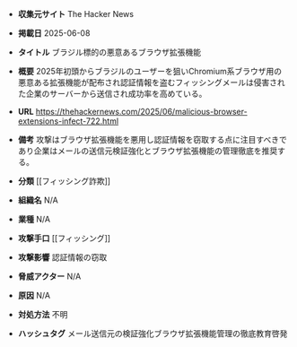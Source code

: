 - **収集元サイト**
The Hacker News

- **掲載日**
2025-06-08

- **タイトル**
ブラジル標的の悪意あるブラウザ拡張機能

- **概要**
2025年初頭からブラジルのユーザーを狙いChromium系ブラウザ用の悪意ある拡張機能が配布され認証情報を盗むフィッシングメールは侵害された企業のサーバーから送信され成功率を高めている。

- **URL**
https://thehackernews.com/2025/06/malicious-browser-extensions-infect-722.html

- **備考**
攻撃はブラウザ拡張機能を悪用し認証情報を窃取する点に注目すべきであり企業はメールの送信元検証強化とブラウザ拡張機能の管理徹底を推奨する。

- **分類**
[[フィッシング詐欺]]

- **組織名**
N/A

- **業種**
N/A

- **攻撃手口**
[[フィッシング]]

- **攻撃影響**
認証情報の窃取

- **脅威アクター**
N/A

- **原因**
N/A

- **対処方法**
不明

- **ハッシュタグ**
メール送信元の検証強化ブラウザ拡張機能管理の徹底教育啓発
